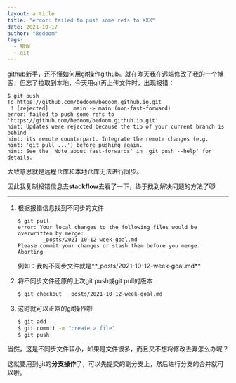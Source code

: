 ```yaml
---
layout: article
title: "error: failed to push some refs to XXX"
date: 2021-10-17
author: "Bedoom"
tags: 	
  - 错误
  - git
---
```


github新手，还不懂如何用git操作github。就在昨天我在远端修改了我的一个博客，但忘了拉取到本地，今天用git再上传文件时，出现报错：

```shell
$ git push
To https://github.com/bedoom/bedoom.github.io.git
 ! [rejected]        main -> main (non-fast-forward)
error: failed to push some refs to 'https://github.com/bedoom/bedoom.github.io.git'
hint: Updates were rejected because the tip of your current branch is behind
hint: its remote counterpart. Integrate the remote changes (e.g.
hint: 'git pull ...') before pushing again.
hint: See the 'Note about fast-forwards' in 'git push --help' for details.
```

<!--more-->

大致意思就是远程仓库和本地仓库无法进行同步。

因此我复制报错信息去**stackflow**去看了一下，终于找到解决问题的方法了😼

-----

1. 根据报错信息找到不同步的文件

   ```shell
   $ git pull
   error: Your local changes to the following files would be overwritten by merge:
           _posts/2021-10-12-week-goal.md
   Please commit your changes or stash them before you merge.
   Aborting
   ```

   例如：我的不同步文件就是**_posts/2021-10-12-week-goal.md**

2. 将不同步文件还原的上次git push或git pull的版本

   ```sh
   $ git checkout  _posts/2021-10-12-week-goal.md
   ```

3. 这时就可以正常的git操作啦

   ```sh
   $ git add .
   $ git commit -m "create a file"
   $ git push
   ```

当然，这是不同步文件较小，如果是文件很多，而且又不想将修改丢弃怎么办呢？

这就要用到git的**分支操作**了，可以先提交的副分支上，然后进行分支的合并就可以啦。
